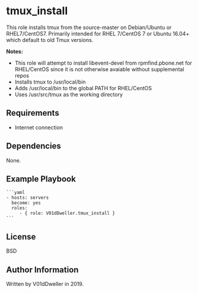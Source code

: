 tmux\_install
=============

This role installs tmux from the source-master on Debian/Ubuntu or
RHEL7/CentOS7. Primarily intended for RHEL 7/CentOS 7 or Ubuntu 16.04+
which default to old Tmux versions.

**Notes:**
* This role will attempt to install libevent-devel from rpmfind.pbone.net for RHEL/CentOS since it is not otherwise avaiable without supplemental repos
* Installs tmux to /usr/local/bin
* Adds /usr/local/bin to the global PATH for RHEL/CentOS
* Uses /usr/src/tmux as the working directory

Requirements
------------
* Internet connection

Dependencies
------------

None.

Example Playbook
----------------

    ```yaml
    - hosts: servers
      become: yes
      roles:
         - { role: V01dDweller.tmux_install }
    ```

License
-------

BSD

Author Information
------------------

Written by V01dDweller in 2019.
